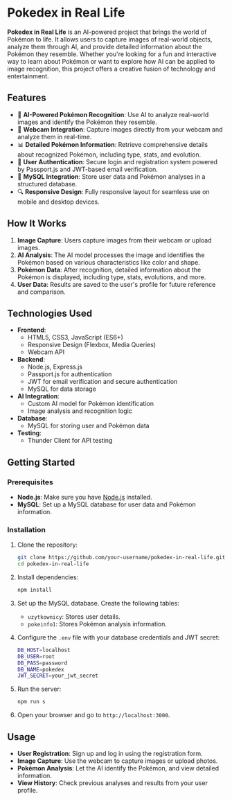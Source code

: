 
# Pokedex in Real Life

**Pokedex in Real Life** is an AI-powered project that brings the world of Pokémon to life. It allows users to capture images of real-world objects, analyze them through AI, and provide detailed information about the Pokémon they resemble. Whether you're looking for a fun and interactive way to learn about Pokémon or want to explore how AI can be applied to image recognition, this project offers a creative fusion of technology and entertainment.

## Features

- 🧠 **AI-Powered Pokémon Recognition**: Use AI to analyze real-world images and identify the Pokémon they resemble.
- 📸 **Webcam Integration**: Capture images directly from your webcam and analyze them in real-time.
- 📊 **Detailed Pokémon Information**: Retrieve comprehensive details about recognized Pokémon, including type, stats, and evolution.
- 🔐 **User Authentication**: Secure login and registration system powered by Passport.js and JWT-based email verification.
- 💾 **MySQL Integration**: Store user data and Pokémon analyses in a structured database.
- 🔍 **Responsive Design**: Fully responsive layout for seamless use on mobile and desktop devices.
  
## How It Works

1. **Image Capture**: Users capture images from their webcam or upload images.
2. **AI Analysis**: The AI model processes the image and identifies the Pokémon based on various characteristics like color and shape.
3. **Pokémon Data**: After recognition, detailed information about the Pokémon is displayed, including type, stats, evolutions, and more.
4. **User Data**: Results are saved to the user's profile for future reference and comparison.

## Technologies Used

- **Frontend**:
  - HTML5, CSS3, JavaScript (ES6+)
  - Responsive Design (Flexbox, Media Queries)
  - Webcam API
- **Backend**:
  - Node.js, Express.js
  - Passport.js for authentication
  - JWT for email verification and secure authentication
  - MySQL for data storage
- **AI Integration**:
  - Custom AI model for Pokémon identification
  - Image analysis and recognition logic
- **Database**:
  - MySQL for storing user and Pokémon data
- **Testing**:
  - Thunder Client for API testing

## Getting Started

### Prerequisites

- **Node.js**: Make sure you have [Node.js](https://nodejs.org/) installed.
- **MySQL**: Set up a MySQL database for user data and Pokémon information.

### Installation

1. Clone the repository:
   ```bash
   git clone https://github.com/your-username/pokedex-in-real-life.git
   cd pokedex-in-real-life
   ```

2. Install dependencies:
   ```bash
   npm install
   ```

3. Set up the MySQL database. Create the following tables:
   - `uzytkownicy`: Stores user details.
   - `pokeinfo1`: Stores Pokémon analysis information.

4. Configure the `.env` file with your database credentials and JWT secret:
   ```bash
   DB_HOST=localhost
   DB_USER=root
   DB_PASS=password
   DB_NAME=pokedex
   JWT_SECRET=your_jwt_secret
   ```

5. Run the server:
   ```bash
   npm run s
   ```

6. Open your browser and go to `http://localhost:3000`.


## Usage

- **User Registration**: Sign up and log in using the registration form.
- **Image Capture**: Use the webcam to capture images or upload photos.
- **Pokémon Analysis**: Let the AI identify the Pokémon, and view detailed information.
- **View History**: Check previous analyses and results from your user profile.

